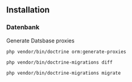 ## Installation

### Datenbank

Generate Datsbase proxies

```
php vendor/bin/doctrine orm:generate-proxies
```

```
php vendor/bin/doctrine-migrations diff
```

```
php vendor/bin/doctrine-migrations migrate
```